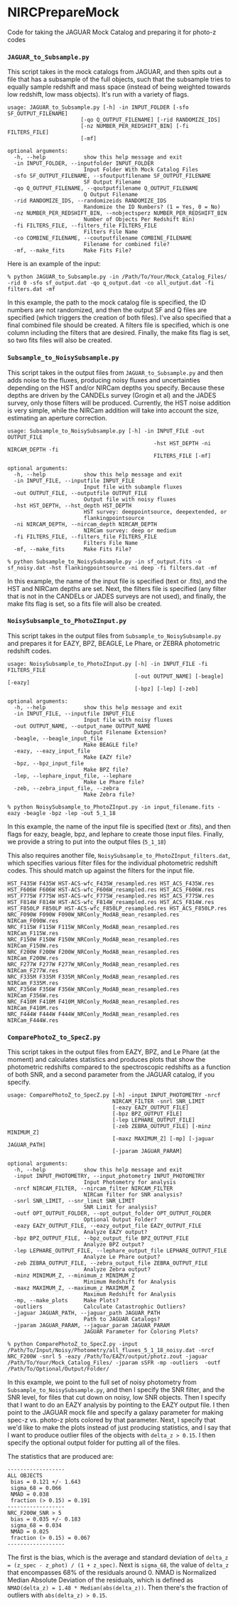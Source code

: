 # NIRCPrepareMock
Code for taking the JAGUAR Mock Catalog and preparing it for photo-z codes

### `JAGUAR_to_Subsample.py`
This script takes in the mock catalogs from JAGUAR, and then spits out a file
that has a subsample of the full objects, such that the subsample tries to 
equally sample redshift and mass space (instead of being weighted towards 
low redshift, low mass objects). It's run with a variety of flags.
		
```
usage: JAGUAR_to_Subsample.py [-h] -in INPUT_FOLDER [-sfo SF_OUTPUT_FILENAME]
                       [-qo Q_OUTPUT_FILENAME] [-rid RANDOMIZE_IDS]
                       [-nz NUMBER_PER_REDSHIFT_BIN] [-fi FILTERS_FILE]
                       [-mf]

optional arguments:
  -h, --help            show this help message and exit
  -in INPUT_FOLDER, --inputfolder INPUT_FOLDER
                        Input Folder With Mock Catalog Files
  -sfo SF_OUTPUT_FILENAME, --sfoutputfilename SF_OUTPUT_FILENAME
                        SF Output Filename
  -qo Q_OUTPUT_FILENAME, --qoutputfilename Q_OUTPUT_FILENAME
                        Q Output Filename
  -rid RANDOMIZE_IDS, --randomizeids RANDOMIZE_IDS
                        Randomize the ID Numbers? (1 = Yes, 0 = No)
  -nz NUMBER_PER_REDSHIFT_BIN, --nobjectsperz NUMBER_PER_REDSHIFT_BIN
                        Number of Objects Per Redshift Bin)
  -fi FILTERS_FILE, --filters_file FILTERS_FILE
                        Filters File Name
  -co COMBINE_FILENAME, --coutputfilename COMBINE_FILENAME
                        Filename for combined file?
  -mf, --make_fits      Make Fits File?
```

Here is an example of the input:
		
`% python JAGUAR_to_Subsample.py -in /Path/To/Your/Mock_Catalog_Files/ -rid 0 -sfo sf_output.dat -qo q_output.dat -co all_output.dat -fi filters.dat -mf`

In this example, the path to the mock catalog file is specified, the ID numbers
are not randomized, and then the output SF and Q files are specified (which
triggers the creation of both files). I've also specified that a final combined
file should be created. A filters file is specified, which is one
column including the filters that are desired. Finally, the make fits flag is
set, so two fits files will also be created. 

### `Subsample_to_NoisySubsample.py`
This script takes in the output files from `JAGUAR_to_Subsample.py` and then
adds noise to the fluxes, producing noisy fluxes and uncertainties depending
on the HST and/or NIRCam depths you specify. Because these depths are driven
by the CANDELs survey (Grogin et al) and the JADES survey, only those filters
will be produced. Currently, the HST noise addition is very simple, while the
NIRCam addition will take into account the size, estimating an aperture
correction. 
		
```
usage: Subsample_to_NoisySubsample.py [-h] -in INPUT_FILE -out OUTPUT_FILE
		                                      -hst HST_DEPTH -ni NIRCAM_DEPTH -fi
		                                      FILTERS_FILE [-mf]

optional arguments:
  -h, --help            show this help message and exit
  -in INPUT_FILE, --inputfile INPUT_FILE
                        Input file with subample fluxes
  -out OUTPUT_FILE, --outputfile OUTPUT_FILE
                        Output file with noisy fluxes
  -hst HST_DEPTH, --hst_depth HST_DEPTH
                        HST survey: deeppointsource, deepextended, or
                        flankingpointsource
  -ni NIRCAM_DEPTH, --nircam_depth NIRCAM_DEPTH
                        NIRCam survey: deep or medium
  -fi FILTERS_FILE, --filters_file FILTERS_FILE
                        Filters File Name
  -mf, --make_fits      Make Fits File?
```


`% python Subsample_to_NoisySubsample.py -in sf_output.fits -o sf_noisy.dat -hst flankingpointsource -ni deep -fi filters.dat -mf`

In this example, the name of the input file is specified (text or .fits), and 
the HST and NIRCam depths are set. Next, the filters file is specified (any filter
that is not in the CANDELs or JADES surveys are not used), and finally, the make 
fits flag is set, so a fits file will also be created. 


### `NoisySubsample_to_PhotoZInput.py`
This script takes in the output files from `Subsample_to_NoisySubsample.py` and
prepares it for EAZY, BPZ, BEAGLE, Le Phare, or ZEBRA photometric redshift codes.
		
```
usage: NoisySubsample_to_PhotoZInput.py [-h] -in INPUT_FILE -fi FILTERS_FILE
                                        [-out OUTPUT_NAME] [-beagle] [-eazy]
                                        [-bpz] [-lep] [-zeb]

optional arguments:
  -h, --help            show this help message and exit
  -in INPUT_FILE, --inputfile INPUT_FILE
                        Input file with noisy fluxes
  -out OUTPUT_NAME, --output_name OUTPUT_NAME
                        Output Filename Extension?
  -beagle, --beagle_input_file
                        Make BEAGLE file?
  -eazy, --eazy_input_file
                        Make EAZY file?
  -bpz, --bpz_input_file
                        Make BPZ file?
  -lep, --lephare_input_file, --lephare
                        Make Le Phare file?
  -zeb, --zebra_input_file, --zebra
                        Make Zebra file?
```


`% python NoisySubsample_to_PhotoZInput.py -in input_filename.fits -eazy -beagle -bpz -lep -out 5_1_18`

In this example, the name of the input file is specified (text or .fits), and 
then flags for eazy, beagle, bpz, and lephare to create those input files. Finally,
we provide a string to put into the output files (`5_1_18`)

This also requires another file, `NoisySubsample_to_PhotoZInput_filters.dat`, which specifies
various filter files for the individual photometric redshift codes. This should match up
against the filters for the input file.

```
HST_F435W F435W HST-ACS-wfc_F435W_resampled.res HST_ACS_F435W.res
HST_F606W F606W HST-ACS-wfc_F606W_resampled.res HST_ACS_F606W.res
HST_F775W F775W HST-ACS-wfc_F775W_resampled.res HST_ACS_F775W.res
HST_F814W F814W HST-ACS-wfc_F814W_resampled.res HST_ACS_F814W.res
HST_F850LP F850LP HST-ACS-wfc_F850LP_resampled.res HST_ACS_F850LP.res
NRC_F090W F090W F090W_NRConly_ModAB_mean_resampled.res NIRCam_F090W.res
NRC_F115W F115W F115W_NRConly_ModAB_mean_resampled.res NIRCam_F115W.res
NRC_F150W F150W F150W_NRConly_ModAB_mean_resampled.res NIRCam_F150W.res
NRC_F200W F200W F200W_NRConly_ModAB_mean_resampled.res NIRCam_F200W.res
NRC_F277W F277W F277W_NRConly_ModAB_mean_resampled.res NIRCam_F277W.res
NRC_F335M F335M F335M_NRConly_ModAB_mean_resampled.res NIRCam_F335M.res
NRC_F356W F356W F356W_NRConly_ModAB_mean_resampled.res NIRCam_F356W.res
NRC_F410M F410M F410M_NRConly_ModAB_mean_resampled.res NIRCam_F410M.res
NRC_F444W F444W F444W_NRConly_ModAB_mean_resampled.res NIRCam_F444W.res
```

### `ComparePhotoZ_to_SpecZ.py`
This script takes in the output files from EAZY, BPZ, and Le Phare (at the moment) and
calculates statistics and produces plots that show the photometric redshifts compared to the 
spectroscopic redshifts as a function of both SNR, and a second parameter from the JAGUAR 
catalog, if you specify.


```
usage: ComparePhotoZ_to_SpecZ.py [-h] -input INPUT_PHOTOMETRY -nrcf
                                 NIRCAM_FILTER -snrl SNR_LIMIT
                                 [-eazy EAZY_OUTPUT_FILE]
                                 [-bpz BPZ_OUTPUT_FILE]
                                 [-lep LEPHARE_OUTPUT_FILE]
                                 [-zeb ZEBRA_OUTPUT_FILE] [-minz MINIMUM_Z]
                                 [-maxz MAXIMUM_Z] [-mp] [-jaguar JAGUAR_PATH]
                                 [-jparam JAGUAR_PARAM]

optional arguments:
  -h, --help            show this help message and exit
  -input INPUT_PHOTOMETRY, --input_photometry INPUT_PHOTOMETRY
                        Input Photometry for analysis
  -nrcf NIRCAM_FILTER, --nircam_filter NIRCAM_FILTER
                        NIRCam filter for SNR analysis?
  -snrl SNR_LIMIT, --snr_limit SNR_LIMIT
                        SNR Limit for analysis?
  -outf OPT_OUTPUT_FOLDER, --opt_output_folder OPT_OUTPUT_FOLDER
                        Optional Output Folder?
  -eazy EAZY_OUTPUT_FILE, --eazy_output_file EAZY_OUTPUT_FILE
                        Analyze EAZY output?
  -bpz BPZ_OUTPUT_FILE, --bpz_output_file BPZ_OUTPUT_FILE
                        Analyze BPZ output?
  -lep LEPHARE_OUTPUT_FILE, --lephare_output_file LEPHARE_OUTPUT_FILE
                        Analyze Le Phare output?
  -zeb ZEBRA_OUTPUT_FILE, --zebra_output_file ZEBRA_OUTPUT_FILE
                        Analyze Zebra output?
  -minz MINIMUM_Z, --minimum_z MINIMUM_Z
                        Minimum Redshift for Analysis
  -maxz MAXIMUM_Z, --maximum_z MAXIMUM_Z
                        Maximum Redshift for Analysis
  -mp, --make_plots     Make Plots?
  -outliers             Calculate Catastrophic Outliers?
  -jaguar JAGUAR_PATH, --jaguar_path JAGUAR_PATH
                        Path to JAGUAR Catalogs?
  -jparam JAGUAR_PARAM, --jaguar_param JAGUAR_PARAM
                        JAGUAR Parameter for Coloring Plots?

```

`% python ComparePhotoZ_to_SpecZ.py -input /Path/To/Input/Noisy/Photometry/all_fluxes_5_1_18_noisy.dat -nrcf NRC_F200W -snrl 5 -eazy /Path/To/EAZY/output/photz.zout -jaguar /Path/To/Your/Mock_Catalog_Files/ -jparam sSFR -mp -outliers  -outf /Path/To/Optional/Output/Folder/`

In this example, we point to the full set of noisy photometry from `Subsample_to_NoisySubsample.py`, and
then I specify the SNR filter, and the SNR level, for files that cut down on noisy, low
SNR objects. Then I specify that I want to do an EAZY analysis by pointing to the EAZY
output file. I then point to the JAGUAR mock file and specify a galaxy parameter
for making spec-z vs. photo-z plots colored by that parameter. Next, I specify
that we'd like to make the plots instead of just producing statistics, and I say that I
want to produce outlier files of the objects with `delta_z > 0.15`. I then specify the
optional output folder for putting all of the files.  

The statistics that are produced are:

```
------------------
ALL OBJECTS
 bias = 0.121 +/- 1.643
 sigma_68 = 0.066
 NMAD = 0.038
 fraction (> 0.15) = 0.191
------------------
NRC_F200W_SNR > 5
 bias = 0.035 +/- 0.183
 sigma_68 = 0.034
 NMAD = 0.025
 fraction (> 0.15) = 0.067
------------------
```

The first is the bias, which is the average and standard deviation of 
`delta_z = (z_spec - z_phot) / (1 + z_spec)`. Next is `sigma_68`, the value of `delta_z` 
that encompasses 68% of the residuals around 0. NMAD is Normalized Median Absolute Deviation
of the residuals, which is defined as `NMAD(delta_z) = 1.48 * Median(abs(delta_z))`. Then
there's the fraction of outliers with `abs(delta_z) > 0.15`.
